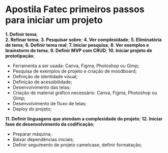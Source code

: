 # Apostila Fatec primeiros passos para iniciar um projeto 

**1. Definir tema**;  
**2. Refinar tema**;
**3. Pesquisar sobre**;
**4. Ver complexidade**;
**5. Eliminatória de tema**;
**6. Definir tema real**;
**7. Iniciar pesquisa**;
**8. Ver exemplos e brainstorm do tema**;
**9. Definir MVP com CRUD**;
**10. Iniciar projeto de prototipação**;
   - Ferramenta a ser usada: Canva, Figma, Photoshop ou Gimp;
   - Pesquisa de exemplos de projeto e criação de moodboard;
   - Definição de identidade visual;
   - Definição de acessibilidade;
   - Desenvolvimento das telas;
   - Criação de material gráfico necessário: Canva, Figma, Photoshop ou Gimp;
   - Desenvolvimento de fluxo de telas;
   - Deploy do projeto;
     
**11. Definir linguagens que atendam a complexidade do projeto**; 
**12. Iniciar fase de desenvolvimento da codificação**;
     
   - Preparar máquina;
   - Baixar dependências iniciais;
   - Definir seguimento de projeto camelcase, definir formatação;
